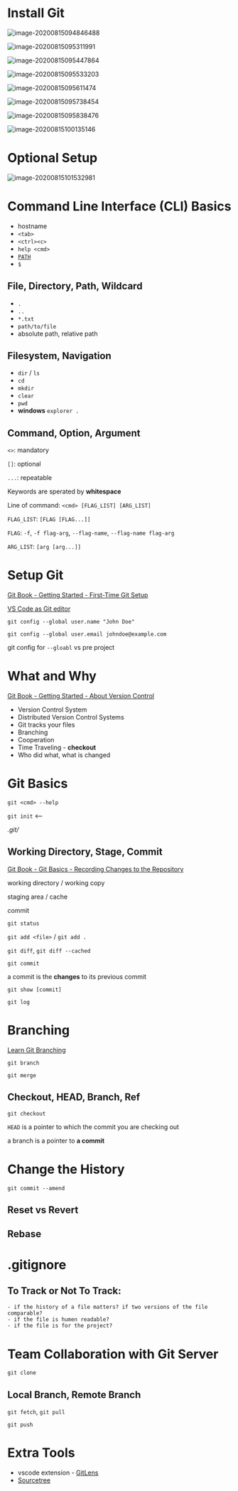 # Install Git

![image-20200815094846488](assets/image-20200815094846488.png)

![image-20200815095311991](assets/image-20200815095311991.png)

![image-20200815095447864](assets/image-20200815095447864.png)

![image-20200815095533203](assets/image-20200815095533203.png)

![image-20200815095611474](assets/image-20200815095611474.png)

![image-20200815095738454](assets/image-20200815095738454.png)

![image-20200815095838476](assets/image-20200815095838476.png)

![image-20200815100135146](assets/image-20200815100135146.png)

# Optional Setup

![image-20200815101532981](assets/image-20200815101532981.png)

# Command Line Interface (CLI) Basics

-   hostname
-   `<tab>`
-   `<ctrl><c>`
-   `help <cmd>`
-   [`PATH`](https://www.java.com/zh_TW/download/help/path.xml)
-   `$`

## File, Directory, Path, Wildcard

-   `.`
-   `..`
-   `*.txt`
-   `path/to/file`
-   absolute path, relative path

## Filesystem, Navigation

-   `dir` / `ls`
-   `cd`
-   `mkdir`
-   `clear`
-   `pwd`
-   **windows** `explorer .`

## Command, Option, Argument

`<>`: mandatory

`[]`: optional

`...`: repeatable

Keywords are sperated by **whitespace**

Line of command: `<cmd> [FLAG_LIST] [ARG_LIST]`

`FLAG_LIST`: `[FLAG [FLAG...]]`

`FLAG`: `-f`, `-f flag-arg`, `--flag-name`, `--flag-name flag-arg`

`ARG_LIST`: `[arg [arg...]]`

# Setup Git

[Git Book - Getting Started - First-Time Git Setup](https://git-scm.com/book/en/v2/Getting-Started-First-Time-Git-Setup)

[VS Code as Git editor](https://code.visualstudio.com/docs/editor/versioncontrol#_vs-code-as-git-editor)

`git config --global user.name "John Doe"`

`git config --global user.email johndoe@example.com`

git config for `--gloabl` vs pre project

# What and Why

[Git Book - Getting Started - About Version Control](https://git-scm.com/book/en/v2/Getting-Started-About-Version-Control)

-   Version Control System
-   Distributed Version Control Systems
-   Git tracks your files
-   Branching
-   Cooperation
-   Time Traveling - **checkout**
-   Who did what, what is changed

# Git Basics

`git <cmd> --help`

`git init` <--

_.git/_

## Working Directory, Stage, Commit

[Git Book - Git Basics - Recording Changes to the Repository](https://git-scm.com/book/en/v2/Git-Basics-Recording-Changes-to-the-Repository)

working directory / working copy

staging area / cache

commit

`git status`

`git add <file>` / `git add .`

`git diff`, `git diff --cached`

`git commit`

 a commit is the **changes** to its previous commit

`git show [commit]`

`git log`

# Branching

[Learn Git Branching](https://learngitbranching.js.org/)

`git branch`

`git merge`

## Checkout, HEAD, Branch, Ref

`git checkout`

`HEAD` is a pointer to which the commit you are checking out

a branch is a pointer to **a commit**

# Change the History

`git commit --amend`

## Reset vs Revert

## Rebase

# .gitignore

## To Track or Not To Track:

    - if the history of a file matters? if two versions of the file comparable?
    - if the file is humen readable?
    - if the file is for the project?

# Team Collaboration with Git Server

`git clone`

## Local Branch, Remote Branch

`git fetch`, `git pull`

`git push`

# Extra Tools

-   vscode extension - [GitLens](https://github.com/eamodio/vscode-gitlens)
-   [Sourcetree](https://www.sourcetreeapp.com/)
